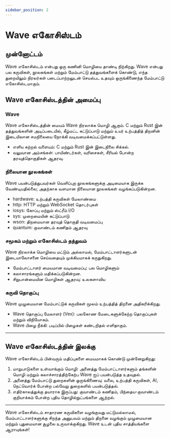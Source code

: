 ```yaml
---
sidebar_position: 2
---
```


# Wave எகோசிஸ்டம் 

## முன்னோட்டம்

Wave எகோசிஸ்டம் என்பது ஒரு கணினி மொழியை தாண்டி நிற்கிறது.
Wave என்பது பல கருவிகள், நூலகங்கள் மற்றும் மேம்பாட்டு தத்துவங்களைக் கொண்டு,
எந்த துறையிலும் நிரலர்கள் படைப்பாற்றலுடன் செயல்பட உதவும்
ஒருங்கிணைந்த மேம்பாட்டு எகோசிஸ்டமாகும்.

## Wave எகோசிஸ்டத்தின் அமைப்பு
### Wave
Wave எகோசிஸ்டத்தின் மையம் Wave நிரலாக்க மொழி ஆகும்.
C மற்றும் Rust இன் தத்துவங்களின் அடிப்படையில்,
கீழ்மட்ட கட்டுப்பாடு மற்றும் உயர் உற்பத்தித் திறனின்
இடையிலான சமநிலையை நோக்கி வடிவமைக்கப்பட்டுள்ளது.

* எளிய கற்றல் வளையம்: C மற்றும் Rust இன் இடைநிலை சிக்கல்.
* வலுவான அம்சங்கள்: பாயிண்டர்கள், வரிசைகள், சீரியல் போன்ற தரவுத்தொகுதிகள் ஆதரவு.

### நிலையான நூலகங்கள்
Wave பயன்படுத்துபவர்கள் வெளிப்புற நூலகங்களுக்கு
அடிமையாக இருக்க வேண்டியதில்லை;
அதற்காக வளமான நிலையான நூலகங்கள் வழங்கப்படுகின்றன.

* hardwave: உற்பத்தி கருவிகள் மேலாண்மை
* http: HTTP மற்றும் WebSocket தொடர்புகள்
* iosys: கோப்பு மற்றும் ஸ்ட்ரீம் I/O
* sys: முறைமையின் கட்டுப்பாடு
* wson: திறமையான தரவுத் தொகுதி வடிவமைப்பு
* quantum: குவாண்டம் கணிதம் ஆதரவு

### சமூகம் மற்றும் எகோசிஸ்டம் தத்துவம்
Wave நிரலாக்க மொழியை மட்டும் அல்லாமல்,
மேம்பாட்டாளர்களுடன் இடையாலோசனை செய்வதையும்
முக்கியமாகக் கருதுகிறது.

* மேம்பாட்டாளர் மையமான வடிவமைப்பு: பல மொழிகளும்
* கலாசாரங்களும் மதிக்கப்படுகின்றன.
* சிறுபான்மையின மொழிகள் ஆதரவு: உலகளாவிய

### கருவி தொகுப்பு
Wave முழுமையான மேம்பாட்டுக் கருவிகள் மூலம் உற்பத்தித் திறனை அதிகரிக்கிறது.

* Wave தொகுப்பு மேலாளர் (Vex): பலகோண மேடைகளுக்கேற்ற தொகுப்புகள் மற்றும் விநியோகம்.
* Wave பிழை நீக்கி: படிப்பில் பிழைகள் கண்டறிதல் எளிதாகும்.

---

## Wave எகோசிஸ்டத்தின் இலக்கு
Wave எகோசிஸ்டம் பின்வரும் மதிப்புகளை மையமாகக் கொண்டு முன்னேறுகிறது:

1. மாறுபாடுகளை உள்வாங்கும் மொழி: அனைத்து மேம்பாட்டாளர்களும் தங்களின் மொழி மற்றும் கலாச்சாரத்திற்கேற்ப Wave ஐப் பயன்படுத்த உதவுதல்.
2. அனைத்து மேம்பாட்டு துறைகளின் ஒருங்கிணைவு: வலை, உற்பத்தி கருவிகள், AI, நெட்வொர்க் போன்ற  பல்வேறு துறைகளில் பயன்படுத்தல்.
3. எதிர்காலத்துக்கு தயாராக இருப்பது: குவாண்டம் கணிதம், பிந்தைய-குவாண்டம் குறியாக்கம் போன்ற புதிய தொழில்நுட்பங்களை ஆற்றல்.

---

Wave எகோசிஸ்டம் சாதாரண கருவிகளை வழங்குவது மட்டுமல்லாமல்,
மேம்பாட்டாளர்களுக்கு சிறந்த அனுபவம் மற்றும் திறனை வழங்கும்
முழுமையான மற்றும் புதுமையான சூழலை உருவாக்குகிறது.
Wave உடன் புதிய சாத்தியங்களை ஆராயுங்கள்!
